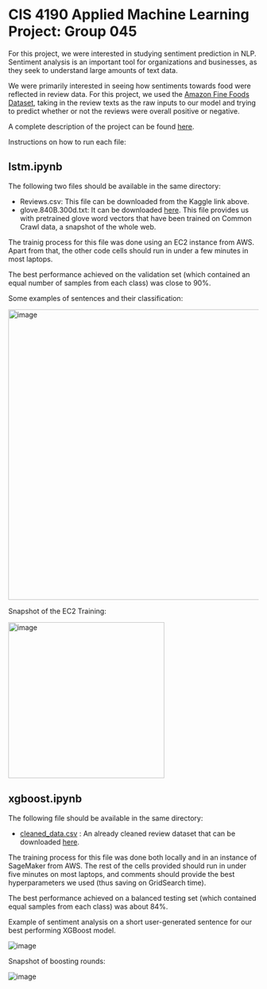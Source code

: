 # CIS 4190 Applied Machine Learning Project: Group 045
For this project, we were interested in studying sentiment prediction in NLP. Sentiment analysis is an important tool for organizations and businesses, as they seek to understand large amounts of text data. 

We were primarily interested in seeing how sentiments towards food were reflected in review data. For this project, we used the [Amazon Fine Foods Dataset](https://www.kaggle.com/datasets/snap/amazon-fine-food-reviews), taking in the review texts as the raw inputs to our model and trying to predict whether or not the reviews were overall positive or negative.

A complete description of the project can be found [here](https://docs.google.com/document/d/1ItTVHn8Xer-YdEf4eEcemQIk__AekbLh/edit?usp=sharing&ouid=111301309263338542076&rtpof=true&sd=true). 

Instructions on how to run each file:

## lstm.ipynb
The following two files should be available in the same directory:
- Reviews.csv: This file can be downloaded from the Kaggle link above.
- glove.840B.300d.txt: It can be downloaded [here](https://nlp.stanford.edu/projects/glove/). This file provides us with pretrained glove word vectors that have been trained on Common Crawl data, a snapshot of the whole web. 

The trainig process for this file was done using an EC2 instance from AWS. Apart from that, the other code cells should run in under a few minutes in most laptops. 

The best performance achieved on the validation set (which contained an equal number of samples from each class) was close to 90%.

Some examples of sentences and their classification:

<img width="585" alt="image" src="https://user-images.githubusercontent.com/88673859/234456738-90690405-8983-4203-9f91-99cc66dec552.png">

Snapshot of the EC2 Training:

<img width="314" alt="image" src="https://user-images.githubusercontent.com/88673859/234476454-9dadd4d6-662c-4204-9128-8029ee736ac0.png">


## xgboost.ipynb

The following file should be available in the same directory: 
- [cleaned_data.csv](https://drive.google.com/file/d/1EkQCfCjYiFPtzbNTTSWsqz7-UkyaeZkE/view) : An already cleaned review dataset that can be downloaded [here](https://drive.google.com/file/d/1EkQCfCjYiFPtzbNTTSWsqz7-UkyaeZkE/view). 

The training process for this file was done both locally and in an instance of SageMaker from AWS. The rest of the cells provided should run in under five minutes on most laptops, and comments should provide the best hyperparameters we used (thus saving on GridSearch time). 

The best performance achieved on a balanced testing set (which contained equal samples from each class) was about 84%. 

Example of sentiment analysis on a short user-generated sentence for our best performing XGBoost model. 

![image](https://user-images.githubusercontent.com/101349307/234667598-3fbfb25e-79a4-4adb-a773-a452c382db65.png)

Snapshot of boosting rounds: 

![image](https://user-images.githubusercontent.com/101349307/234668485-0ef9ed61-bb34-42cc-9698-7e036747e855.png)



